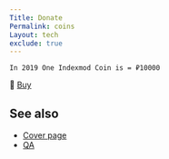 ```yaml
---
Title: Donate
Permalink: coins
Layout: tech
exclude: true
---
```


`In 2019 One Indexmod Coin is = ₽10000`

🔵 [Buy](https://money.yandex.ru/to/41001208338566)

## See also

- [Cover page](index)
- [QA](qa)
